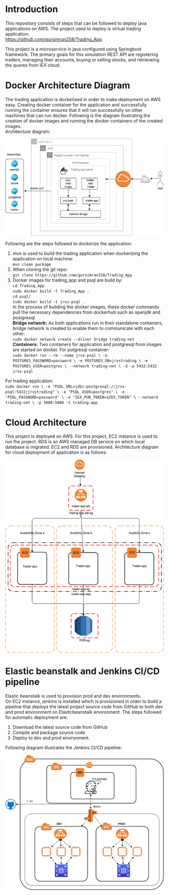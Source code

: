 <h1 id="introduction">Introduction</h1>
<p>This repository consists of steps that can be followed to deploy java applications on AWS. The project used to deploy is virtual trading application:<br>
<a href="https://github.com/gursimran258/Trading_App">https://github.com/gursimran258/Trading_App</a></p>
<p>This project is a microservice in java configured using Springboot framework. The primary goals for this simulation REST API are registering traders, managing their accounts, buying or selling stocks, and retrieveing the quores from IEX cloud.</p>
<h1 id="docker-architecture-diagram">Docker Architecture Diagram</h1>
<p>The trading application is dockerized in order to make deployment on AWS easy.  Creating docker container for the application and successfully running the container ensures that it will run successfully on other machines that can run docker. Following is the diagram illustrating the creation of docker images and running the docker containers of the created images.<br>
Architecture diagram:</p>
<img src="https://github.com/gursimran258/cloud_devOps/blob/master/assets/dckr.jpg">
<p>Following are the steps followed to dockerize the application:</p>
<ol>
<li>mvn is used to build the trading application when dockerizing the application on local machine:<br>
<code>mvn clean package</code></li>
<li>When  cloning the git repo:<br>
<code>git clone https://github.com/gursimran258/Trading_App</code></li>
<li>Docker images for trading_app and psql are build by:<br>
<code>cd Trading_App</code><br>
<code>sudo docker build -t Trading_App .</code><br>
<code>cd psql/</code><br>
<code>sudo docker build -t jrvs-psql .</code><br>
In the process of building the docker images, these docker commands pull the necessary dependencies from dockerhub such as openjdk and postgresql.<br>
<strong>Bridge network:</strong> As both applications run in their standalone containers, bridge network is created to enable them to communicate with each other:<br>
<code>sudo docker network create --driver bridge trading-net</code><br>
<strong>Containers:</strong> Two containers for application and postgresql from images are started on docker. For potgresql container:<br>
<code>sudo docker run --rm --name jrvs-psql \ -e POSTGRES_PASSWORD=password \ -e POSTGRES_DB=jrvstrading \ -e POSTGRES_USER=postgres \ --network trading-net \ -d -p 5432:5432 jrvs-psql</code></li>
</ol>
<p>For trading application:<br>
<code>sudo docker run \ -e "PSQL_URL=jdbc:postgresql://jrvs-psql:5432/jrvstrading" \ -e "PSQL_USER=postgres" \ -e 'PSQL_PASSWORD=password' \ -e "IEX_PUB_TOKEN=$IEX_TOKEN" \ --network trading-net \ -p 5000:5000 -t trading-app</code></p>
<h1 id="cloud-architecture">Cloud Architecture</h1>
<p>This project is deployed on AWS. For this project, EC2 instance is used to run the project. RDS is an AWS managed DB service on which local database is migrated. EC2 and RDS are provisioned.  Architecture diagram for cloud deployment of application is as follows:</p>
<img src="https://github.com/gursimran258/cloud_devOps/blob/master/assets/aws%20architecture.jpg">
<h1 id="elastic-beanstalk-and-jenkins-cicd-pipeline">Elastic beanstalk and Jenkins CI/CD pipeline</h1>
<p>Elastic beanstalk is used to provision prod and dev environments.<br>
On EC2 instance, jenkins is installed which is provisioned in order to build a pipeline that deploys the latest project source code from GitHub to both dev and prod environment on  Elasticbeanstalk environment. The steps followed for automatic deployment are:</p>
<ol>
<li>Download the latest source code from GitHub</li>
<li>Compile and package source code</li>
<li>Deploy to dev and prod environment.</li>
</ol>
<p>Following diagram illustrates the Jenkins CI/CD pipeline:</p>
<img src="https://github.com/gursimran258/cloud_devOps/blob/master/assets/jnks.jpg">


